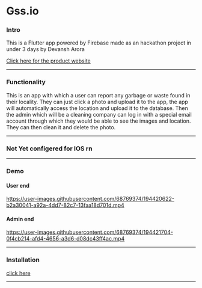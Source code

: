 # Gss.io

<h3> Intro </h3>
This is a Flutter app powered by Firebase made as an hackathon project in under 3 days by Devansh Arora

<a href='https://finalrepo-intdps.vercel.app/'>Click here for the product website</a>

<hr>

<h3> Functionality </h3>

This is an app with which a user can report any garbage or waste found in their locality.
They can just click a photo and upload it to the app, the app will automatically access the location and upload it to the database.
Then the admin which will be a cleaning company can log in with a special email account through which they would be able to see the images and location.
They can then clean it and delete the photo.

<hr>

<h3> Not Yet configered for IOS rn </h3>

<hr>

<h3> Demo </h3>

<h4> User end </h4>

https://user-images.githubusercontent.com/68769374/194420622-b2a30041-a92a-4dd7-82c7-13faa18d701d.mp4

<h4> Admin end </h4>

https://user-images.githubusercontent.com/68769374/194421704-0f4cb214-afd4-4656-a3d6-d08dc43ff4ac.mp4

<hr>

<h3> Installation </h3>

<a href = 'https://github.com/ART3MISTICAL/waste-management/releases/tag/v0.1.0'> click here </a>

<hr>
